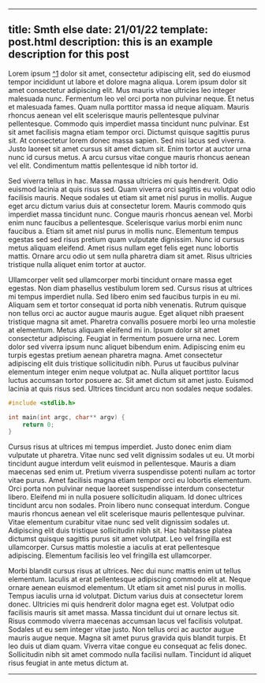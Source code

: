 ---
title: Smth else
date: 21/01/22
template: post.html
description: this is an example description for this post
----

Lorem ipsum [^1](https://example.com/) dolor sit amet, consectetur adipiscing elit, sed do eiusmod tempor incididunt ut labore et dolore magna aliqua. Lorem ipsum dolor sit amet consectetur adipiscing elit. Mus mauris vitae ultricies leo integer malesuada nunc. Fermentum leo vel orci porta non pulvinar neque. Et netus et malesuada fames. Quam nulla porttitor massa id neque aliquam. Mauris rhoncus aenean vel elit scelerisque mauris pellentesque pulvinar pellentesque. Commodo quis imperdiet massa tincidunt nunc pulvinar. Est sit amet facilisis magna etiam tempor orci. Dictumst quisque sagittis purus sit. At consectetur lorem donec massa sapien. Sed nisi lacus sed viverra. Justo laoreet sit amet cursus sit amet dictum sit. Enim tortor at auctor urna nunc id cursus metus. A arcu cursus vitae congue mauris rhoncus aenean vel elit. Condimentum mattis pellentesque id nibh tortor id.

Sed viverra tellus in hac. Massa massa ultricies mi quis hendrerit. Odio euismod lacinia at quis risus sed. Quam viverra orci sagittis eu volutpat odio facilisis mauris. Neque sodales ut etiam sit amet nisl purus in mollis. Augue eget arcu dictum varius duis at consectetur lorem. Mauris commodo quis imperdiet massa tincidunt nunc. Congue mauris rhoncus aenean vel. Morbi enim nunc faucibus a pellentesque. Scelerisque varius morbi enim nunc faucibus a. Etiam sit amet nisl purus in mollis nunc. Elementum tempus egestas sed sed risus pretium quam vulputate dignissim. Nunc id cursus metus aliquam eleifend. Amet risus nullam eget felis eget nunc lobortis mattis. Ornare arcu odio ut sem nulla pharetra diam sit amet. Risus ultricies tristique nulla aliquet enim tortor at auctor.

Ullamcorper velit sed ullamcorper morbi tincidunt ornare massa eget egestas. Non diam phasellus vestibulum lorem sed. Cursus risus at ultrices mi tempus imperdiet nulla. Sed libero enim sed faucibus turpis in eu mi. Aliquam sem et tortor consequat id porta nibh venenatis. Rutrum quisque non tellus orci ac auctor augue mauris augue. Eget aliquet nibh praesent tristique magna sit amet. Pharetra convallis posuere morbi leo urna molestie at elementum. Metus aliquam eleifend mi in. Ipsum dolor sit amet consectetur adipiscing. Feugiat in fermentum posuere urna nec. Lorem dolor sed viverra ipsum nunc aliquet bibendum enim. Adipiscing enim eu turpis egestas pretium aenean pharetra magna. Amet consectetur adipiscing elit duis tristique sollicitudin nibh. Purus ut faucibus pulvinar elementum integer enim neque volutpat ac. Nulla aliquet porttitor lacus luctus accumsan tortor posuere ac. Sit amet dictum sit amet justo. Euismod lacinia at quis risus sed. Ultrices tincidunt arcu non sodales neque sodales.

```C
#include <stdlib.h>

int main(int argc, char** argv) {
    return 0;
}
```

Cursus risus at ultrices mi tempus imperdiet. Justo donec enim diam vulputate ut pharetra. Vitae nunc sed velit dignissim sodales ut eu. Ut morbi tincidunt augue interdum velit euismod in pellentesque. Mauris a diam maecenas sed enim ut. Pretium viverra suspendisse potenti nullam ac tortor vitae purus. Amet facilisis magna etiam tempor orci eu lobortis elementum. Orci porta non pulvinar neque laoreet suspendisse interdum consectetur libero. Eleifend mi in nulla posuere sollicitudin aliquam. Id donec ultrices tincidunt arcu non sodales. Proin libero nunc consequat interdum. Congue mauris rhoncus aenean vel elit scelerisque mauris pellentesque pulvinar. Vitae elementum curabitur vitae nunc sed velit dignissim sodales ut. Adipiscing elit duis tristique sollicitudin nibh sit. Hac habitasse platea dictumst quisque sagittis purus sit amet volutpat. Leo vel fringilla est ullamcorper. Cursus mattis molestie a iaculis at erat pellentesque adipiscing. Elementum facilisis leo vel fringilla est ullamcorper.

Morbi blandit cursus risus at ultrices. Nec dui nunc mattis enim ut tellus elementum. Iaculis at erat pellentesque adipiscing commodo elit at. Neque ornare aenean euismod elementum. Ut etiam sit amet nisl purus in mollis. Tempus iaculis urna id volutpat. Dictum varius duis at consectetur lorem donec. Ultricies mi quis hendrerit dolor magna eget est. Volutpat odio facilisis mauris sit amet massa. Massa tincidunt dui ut ornare lectus sit. Risus commodo viverra maecenas accumsan lacus vel facilisis volutpat. Sodales ut eu sem integer vitae justo. Non tellus orci ac auctor augue mauris augue neque. Magna sit amet purus gravida quis blandit turpis. Et leo duis ut diam quam. Viverra vitae congue eu consequat ac felis donec. Sollicitudin nibh sit amet commodo nulla facilisi nullam. Tincidunt id aliquet risus feugiat in ante metus dictum at.

----